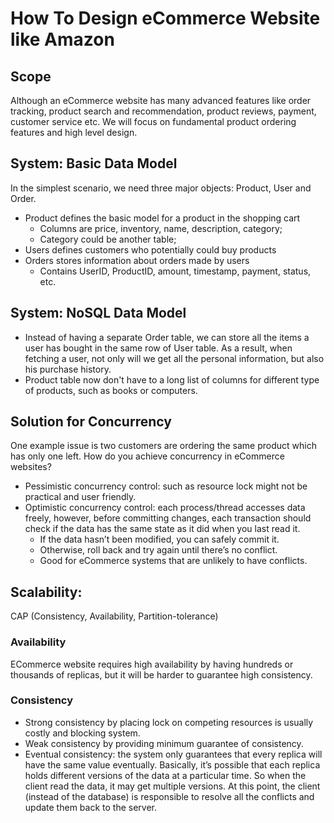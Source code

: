 # How To Design eCommerce Website like Amazon

## Scope
Although an eCommerce website has many advanced features like order tracking, product search and recommendation, product reviews, payment, customer service etc. We will focus on fundamental product ordering features and high level design.

## System: Basic Data Model
In the simplest scenario, we need three major objects: Product, User and Order.
  - Product defines the basic model for a product in the shopping cart
    - Columns are price, inventory, name, description, category;
    - Category could be another table;
  - Users defines customers who potentially could buy products
  - Orders stores information about orders made by users
    - Contains UserID, ProductID, amount, timestamp, payment, status, etc.

## System: NoSQL Data Model
- Instead of having a separate Order table, we can store all the items a user has bought in the same row of User table. As a result, when fetching a user, not only will we get all the personal information, but also his purchase history.
- Product table now don't have to a long list of columns for different type of products, such as books or computers.

## Solution for Concurrency
One example issue is two customers are ordering the same product which has only one left. How do you achieve concurrency in eCommerce websites?
- Pessimistic concurrency control: such as resource lock might not be practical and user friendly.
- Optimistic concurrency control: each process/thread accesses data freely, however, before committing changes, each transaction should check if the data has the same state as it did when you last read it.
  - If the data hasn’t been modified, you can safely commit it.
  - Otherwise, roll back and try again until there’s no conflict.
  - Good for eCommerce systems that are unlikely to have conflicts.

## Scalability: 
CAP (Consistency, Availability, Partition-tolerance)
### Availability
ECommerce website requires high availability by having hundreds or thousands of replicas, but it will be harder to guarantee high consistency.

### Consistency
- Strong consistency by placing lock on competing resources is usually costly and blocking system.
- Weak consistency by providing minimum guarantee of consistency.
- Eventual consistency: the system only guarantees that every replica will have the same value eventually. Basically, it’s possible that each replica holds different versions of the data at a particular time. So when the client read the data, it may get multiple versions. At this point, the client (instead of the database) is responsible to resolve all the conflicts and update them back to the server.
